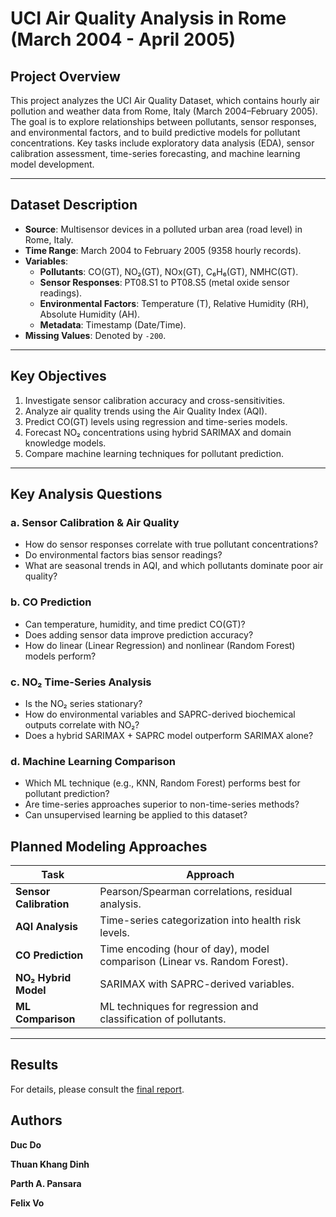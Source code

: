 # UCI Air Quality Analysis in Rome (March 2004 - April 2005)

## Project Overview

This project analyzes the UCI Air Quality Dataset, which contains hourly air pollution and weather data from Rome, Italy (March 2004–February 2005). The goal is to explore relationships between pollutants, sensor responses, and environmental factors, and to build predictive models for pollutant concentrations. Key tasks include exploratory data analysis (EDA), sensor calibration assessment, time-series forecasting, and machine learning model development.

------------------------------------------------------------------------

## Dataset Description

-   **Source**: Multisensor devices in a polluted urban area (road level) in Rome, Italy.
-   **Time Range**: March 2004 to February 2005 (9358 hourly records).
-   **Variables**:
    -   **Pollutants**: CO(GT), NO₂(GT), NOx(GT), C₆H₆(GT), NMHC(GT).
    -   **Sensor Responses**: PT08.S1 to PT08.S5 (metal oxide sensor readings).
    -   **Environmental Factors**: Temperature (T), Relative Humidity (RH), Absolute Humidity (AH).
    -   **Metadata**: Timestamp (Date/Time).
-   **Missing Values**: Denoted by `-200`.

------------------------------------------------------------------------

## Key Objectives

1.  Investigate sensor calibration accuracy and cross-sensitivities.
2.  Analyze air quality trends using the Air Quality Index (AQI).
3.  Predict CO(GT) levels using regression and time-series models.
4.  Forecast NO₂ concentrations using hybrid SARIMAX and domain knowledge models.
5.  Compare machine learning techniques for pollutant prediction.

------------------------------------------------------------------------

## Key Analysis Questions

### a. Sensor Calibration & Air Quality

-   How do sensor responses correlate with true pollutant concentrations?
-   Do environmental factors bias sensor readings?
-   What are seasonal trends in AQI, and which pollutants dominate poor air quality?

### b. CO Prediction

-   Can temperature, humidity, and time predict CO(GT)?
-   Does adding sensor data improve prediction accuracy?
-   How do linear (Linear Regression) and nonlinear (Random Forest) models perform?

### c. NO₂ Time-Series Analysis

-   Is the NO₂ series stationary?
-   How do environmental variables and SAPRC-derived biochemical outputs correlate with NO₂?
-   Does a hybrid SARIMAX + SAPRC model outperform SARIMAX alone?

### d. Machine Learning Comparison

-   Which ML technique (e.g., KNN, Random Forest) performs best for pollutant prediction?
-   Are time-series approaches superior to non-time-series methods?
-   Can unsupervised learning be applied to this dataset?

## Planned Modeling Approaches

| **Task** | **Approach** |
|------------------|-----------------------------------------------------|
| **Sensor Calibration** | Pearson/Spearman correlations, residual analysis. |
| **AQI Analysis** | Time-series categorization into health risk levels. |
| **CO Prediction** | Time encoding (hour of day), model comparison (Linear vs. Random Forest). |
| **NO₂ Hybrid Model** | SARIMAX with SAPRC-derived variables. |
| **ML Comparison** | ML techniques for regression and classification of pollutants. |

------------------------------------------------------------------------

## Results

For details, please consult the [final report](reports/Final%20Report%20UCI%20Air%20Quality%20Analysis%20in%20Rome.pdf).


## Authors

**Duc Do**

**Thuan Khang Dinh**

**Parth A. Pansara**

**Felix Vo**
